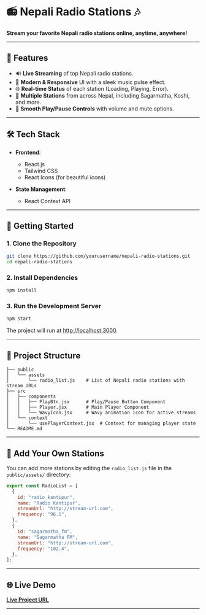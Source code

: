 # 📻 Nepali Radio Stations 🎶

**Stream your favorite Nepali radio stations online, anytime, anywhere!**

---

## 🌟 Features

- 🔊 **Live Streaming** of top Nepali radio stations.
- 🎵 **Modern & Responsive** UI with a sleek music pulse effect.
- 🌐 **Real-time Status** of each station (Loading, Playing, Error).
- 📡 **Multiple Stations** from across Nepal, including Sagarmatha, Koshi, and more.
- 🔁 **Smooth Play/Pause Controls** with volume and mute options.

---

## 🛠️ Tech Stack

- **Frontend**:

  - React.js
  - Tailwind CSS
  - React Icons (for beautiful icons)

- **State Management**:
  - React Context API

---

## 🚀 Getting Started

### 1. Clone the Repository

```bash
git clone https://github.com/yourusername/nepali-radio-stations.git
cd nepali-radio-stations
```

### 2. Install Dependencies

```bash
npm install
```

### 3. Run the Development Server

```bash
npm start
```

The project will run at [http://localhost:3000](http://localhost:3000).

---

## 📁 Project Structure

```
├── public
│   └── assets
│       └── radio_list.js    # List of Nepali radio stations with stream URLs
├── src
│   ├── components
│   │   ├── PlayBtn.jsx      # Play/Pause Button Component
│   │   ├── Player.jsx       # Main Player Component
│   │   └── WavyIcon.jsx     # Wavy animation icon for active streams
│   └── context
│       └── usePlayerContext.jsx  # Context for managing player state
└── README.md
```

---

## 📡 Add Your Own Stations

You can add more stations by editing the `radio_list.js` file in the `public/assets/` directory:

```javascript
export const RadioList = [
  {
    id: "radio_kantipur",
    name: "Radio Kantipur",
    streamUrl: "http://stream-url.com",
    frequency: "96.1",
  },
  {
    id: "sagarmatha_fm",
    name: "Sagarmatha FM",
    streamUrl: "http://stream-url.com",
    frequency: "102.4",
  },
];
```

---

## 🌐 Live Demo

[**Live Project URL**](https://your-live-demo-url.com)

---
